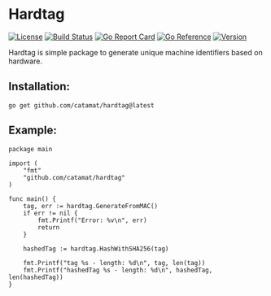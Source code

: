 # Hardtag
[![License](https://img.shields.io/github/license/mashape/apistatus.svg)](https://github.com/catamat/hardtag/blob/master/LICENSE)
[![Build Status](https://travis-ci.org/catamat/hardtag.svg?branch=master)](https://travis-ci.org/catamat/hardtag)
[![Go Report Card](https://goreportcard.com/badge/github.com/catamat/hardtag)](https://goreportcard.com/report/github.com/catamat/hardtag)
[![Go Reference](https://pkg.go.dev/badge/github.com/catamat/hardtag.svg)](https://pkg.go.dev/github.com/catamat/hardtag)
[![Version](https://img.shields.io/github/tag/catamat/hardtag.svg?color=blue&label=version)](https://github.com/catamat/hardtag/releases)

Hardtag is simple package to generate unique machine identifiers based on hardware.

## Installation:
```
go get github.com/catamat/hardtag@latest
```
## Example:
```golang
package main

import (
	"fmt"
	"github.com/catamat/hardtag"
)

func main() {
	tag, err := hardtag.GenerateFromMAC()
	if err != nil {
		fmt.Printf("Error: %v\n", err)
		return
	}

	hashedTag := hardtag.HashWithSHA256(tag)

	fmt.Printf("tag %s - length: %d\n", tag, len(tag))
	fmt.Printf("hashedTag %s - length: %d\n", hashedTag, len(hashedTag))
}
```